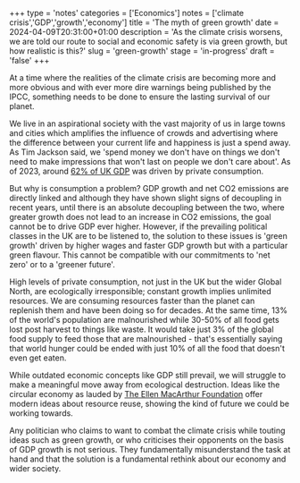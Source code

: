 +++
type = 'notes'
categories = ['Economics']
notes = ['climate crisis','GDP','growth','economy']
title = 'The myth of green growth'
date = 2024-04-09T20:31:00+01:00
description = 'As the climate crisis worsens, we are told our route to social and economic safety is via green growth, but how realistic is this?'
slug = 'green-growth'
stage = 'in-progress'
draft = 'false'
+++

At a time where the realities of the climate crisis are becoming more and more obvious and with ever more dire warnings being published by the IPCC, something needs to be done to ensure the lasting survival of our planet.

We live in an aspirational society with the vast majority of us in large towns and cities which amplifies the influence of crowds and advertising where the difference between your current life and happiness is just a spend away. As Tim Jackson said, we 'spend money we don't have on things we don't need to make impressions that won't last on people we don't care about'. As of 2023, around [62% of UK GDP](https://www.ceicdata.com/en/indicator/united-kingdom/private-consumption--of-nominal-gdp) was driven by private consumption. 

But why is consumption a problem? GDP growth and net CO2 emissions are directly linked and although they have shown slight signs of decoupling in recent years, until there is an absolute decoupling between the two, where greater growth does not lead to an increase in CO2 emissions, the goal cannot be to drive GDP ever higher. However, if the prevailing political classes in the UK are to be listened to, the solution to these issues is 'green growth' driven by higher wages and faster GDP growth but with a particular green flavour. This cannot be compatible with our commitments to 'net zero' or to a 'greener future'. 

High levels of private consumption, not just in the UK but the wider Global North, are ecologically irresponsible; constant growth implies unlimited resources. We are consuming resources faster than the planet can replenish them and have been doing so for decades. At the same time, 13% of the world's population are malnourished while 30-50% of all food gets lost post harvest to things like waste. It would take just 3% of the global food supply to feed those that are malnourished - that's essentially saying that world hunger could be ended with just 10% of all the food that doesn't even get eaten.

While outdated economic concepts like GDP still prevail, we will struggle to make a meaningful move away from ecological destruction. Ideas like the circular economy as lauded by [The Ellen MacArthur Foundation](https://www.ellenmacarthurfoundation.org/) offer modern ideas about resource reuse, showing the kind of future we could be working towards.

Any politician who claims to want to combat the climate crisis while touting ideas such as green growth, or who criticises their opponents on the basis of GDP growth is not serious. They fundamentally misunderstand the task at hand and that the solution is a fundamental rethink about our economy and wider society.
